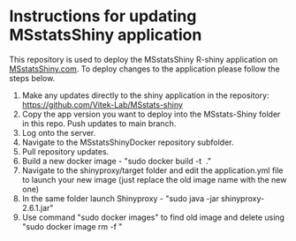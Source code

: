 
# Instructions for updating MSstatsShiny application

This repository is used to deploy the MSstatsShiny R-shiny application on 
[MSstatsShiny.com](www.MSstatsShiny.com). To deploy changes to the application 
please follow the steps below.

1. Make any updates directly to the shiny application in the repository: https://github.com/Vitek-Lab/MSstats-shiny
2. Copy the app version you want to deploy into the MSstats-Shiny folder in this repo. Push updates to main branch.
3. Log onto the server.
4. Navigate to the MSstatsShinyDocker repository subfolder.
5. Pull repository updates.
6. Build a new docker image - "sudo docker build -t <image name> ."
7. Navigate to the shinyproxy/target folder and edit the application.yml file to launch your new image (just replace the old image name with the new one)
8. In the same folder launch Shinyproxy - "sudo java -jar shinyproxy-2.6.1.jar"
9. Use command "sudo docker images" to find old image and delete using "sudo docker image rm -f <old id>"